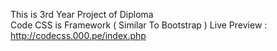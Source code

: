 This is 3rd Year Project of Diploma <br>
Code CSS is Framework ( Similar To Bootstrap ) 
Live Preview : http://codecss.000.pe/index.php
